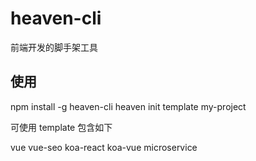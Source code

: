 # heaven-cli
前端开发的脚手架工具


## 使用

npm install -g heaven-cli
heaven init template my-project


可使用 template 包含如下

 vue
  vue-seo
  koa-react
  koa-vue
  microservice